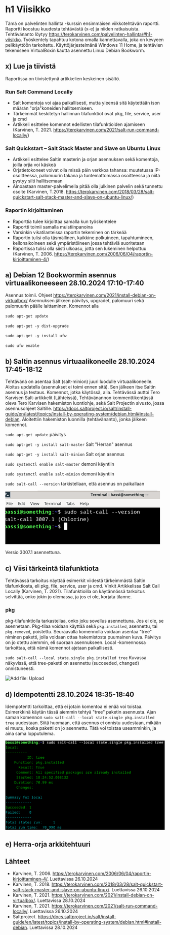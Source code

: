 # h1 Viisikko
Tämä on palvelinten hallinta -kurssin ensimmäisen viikkotehtävän raportti. Raportti koostuu kuudesta tehtävästä (x-e) ja niiden ratkaisuista. Tehtävänanto löytyy https://terokarvinen.com/palvelinten-hallinta/#h1-viisikko.
Työskentely tapahtuu kotona omalla kannettavalla, joka on kevyeen pelikäyttöön tarkoitettu. Käyttöjärjestelmänä Windows 11 Home, ja tehtävien tekemiseen VirtualBoxin kautta asennettu Linux Debian Bookworm.

## x) Lue ja tiivistä
Raportissa on tiivistettynä artikkelien keskeinen sisältö.
### Run Salt Command Locally
- Salt komentoja voi ajaa paikallisesti, mutta yleensä sitä käytettään ison määrän "orja"koneiden hallitsemiseen.
- Tärkeimmät keskitetyn hallinnan tilafunktiot ovat pkg, file, service, user ja cmd
- Ärtikkeli esittelee komennot edellisten tilafunktioiden ajamiseen
(Karvinen, T. 2021. https://terokarvinen.com/2021/salt-run-command-locally/)
### Salt Quickstart – Salt Stack Master and Slave on Ubuntu Linux
- Artikkeli esittelee Saltin masterin ja orjan asennuksen sekä komentoja, joilla orjia voi käskeä
- Orjatietokoneet voivat olla missä päin verkkoa tahansa: muutetussa IP-osoitteessa, palomuurin takana ja tuntemattomassa osoitteessa ja niitä pystyy silti hallitsemaan
- Ainoastaan master-palvelimella pitää olla julkinen palvelin sekä tunnettu osoite
(Karvinen, T.2018. https://terokarvinen.com/2018/03/28/salt-quickstart-salt-stack-master-and-slave-on-ubuntu-linux/)
### Raportin kirjoittaminen
- Raporttia tulee kirjoittaa samalla kun työskentelee
- Raportti toimii samalla muistiinpanoina
- Varsinkin vikatilanteissa raportin tekeminen on tärkeää
- Raportin tulisi olla täsmällinen, kaikkine polkuineen, tapahtumineen, kellonaikoineen sekä ympäristöineen jossa tehtäviä suoritetaan
- Raportissa tulisi olla siisti ulkoasu, jotta sen lukeminen helpottuu
(Karvinen, T. 2006. https://terokarvinen.com/2006/06/04/raportin-kirjoittaminen-4/)

## a) Debian 12 Bookwormin asennus virtuaalikoneeseen 28.10.2024 17:10-17:40
Asennus toimii. Ohjeet https://terokarvinen.com/2021/install-debian-on-virtualbox/
Asennuksen jälkeen päivitys, upgradet, palomuuri sekä palomuurin päälle laittaminen. Komennot alla

`sudo apt-get update`

`sudo apt-get -y dist-upgrade`

`sudo apt-get -y install ufw`

`sudo ufw enable`

## b) Saltin asennus virtuaalikoneelle 28.10.2024 17:45-18:12
Tehtävänä on asentaa Salt (salt-minion) juuri luodulle virtuaalikoneelle. Aloitus updatella (asennukset ei toimi ennen sitä). Sen jälkeen itse Saltin asennus ja testaus. Komennot, jotka käytössä, alla.
Tehtävässä auttoi Tero Karvisen Salt-artikkelit (Lähteissä), Tehtävänannon kommenttikentässä oleva Tero Karvisen hakemiston luontiohje, sekä Salt Projectin sivusto, jossa asennusohjeet Saltille. https://docs.saltproject.io/salt/install-guide/en/latest/topics/install-by-operating-system/debian.html#install-debian. Aloitettiin hakemiston luonnilla (tehtävänanto), jonka jälkeen komennot.

`sudo apt-get update` päivitys

`sudo apt-get -y install salt-master` Salt "Herran" asennus

`sudo apt-get -y install salt-minion` Salt orjan asennus

`sudo systemctl enable salt-master` demoni käyntiin

`sudo systemctl enable salt-minion` demoni käyntiin

`sudo salt-call --version` tarkistellaan, että asennus on paikallaan

![Add file: Upload](h1_kuvat/h1_1.png)

Versio 3007.1 asennettuna.

## c) Viisi tärkeintä tilafunktiota
Tehtävässä tarkoitus näyttää esimerkit viidestä tärkeimmästä Saltin tilafunktiosta, eli pkg, file, service, user ja cmd. Vinkit Artikkelissa Salt Call Locally (Karvinen, T. 2021). Tilafunktioilla on käytännössä tarkoitus selvittää, onko jokin jo olemassa, ja jos ei ole, korjata tilanne.

### pkg
pkg-tilafunktiolla tarkastellaa, onko joku sovellus asennettuna. Jos ei ole, se asennetaan. Pkg-tilaa voidaan käyttää sekä `pkg.installed`, asennettu, tai `pkg.removed`, poistettu.
Seuraavalla komennolla voidaan asentaa "tree" niminen paketti, jolla voidaan ottaa hakemistosta puumainen kuva. Päivitys on jo otettu aiemmin, eli suoraan asennukseen. Local -komennossa tarkoittaa, että nämä komennot ajetaan paikallisesti.

`sudo salt-call --local state.single pkg.installed tree`
Kuvassa näkyvissä, että tree-paketti on asennettu (succeeded, changed) onnistuneesti.

![Add file: Upload](h1_kuvat/h1_2.png)

### 

## d) Idempotentti 28.10.2024 18:35-18:40
Idempotentti tarkoittaa, että ei jotain komentoa ei enää voi toistaa. Esimerkkinä käytän tässä aiemmin tehtyä "tree" paketin asennusta. Ajan saman komennon `sudo salt-call --local state.single pkg.installed tree` uudestaan. Siitä huomaan, että asennus ei onnistu uudestaan, mikään ei muutu, koska paketti on jo asennettu. Tätä voi toistaa useamminkin, ja aina sama lopputulema.

![Add file: Upload](h1_kuvat/h1_3.png)

## e) Herra-orja arkkitehtuuri


## Lähteet
- Karvinen, T. 2006. https://terokarvinen.com/2006/06/04/raportin-kirjoittaminen-4/. Luettavissa 26.10.2024
- Karvinen, T. 2018. https://terokarvinen.com/2018/03/28/salt-quickstart-salt-stack-master-and-slave-on-ubuntu-linux/. Luettavissa 26.10.2024
- Karvinen, T. 2021. https://terokarvinen.com/2021/install-debian-on-virtualbox/. Luettavissa 28.10.2024
- Karvinen, T. 2021. https://terokarvinen.com/2021/salt-run-command-locally/. Luettavissa 26.10.2024
- Saltproject. https://docs.saltproject.io/salt/install-guide/en/latest/topics/install-by-operating-system/debian.html#install-debian. Luettavissa 28.10.2024

